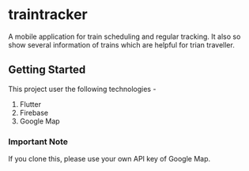 # traintracker

A mobile application for train scheduling and regular tracking. It also so show several information of trains which are helpful for trian traveller.

## Getting Started

This project user the following technologies -
  1. Flutter
  2. Firebase
  3. Google Map

### Important Note

If you clone this, please use your own API key of Google Map.
